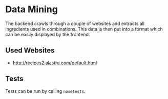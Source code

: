# Data Mining

The backend crawls through a couple of websites and extracts all ingredients used in combinations.
This data is then put into a format which can be easily displayed by the frontend.

## Used Websites
* http://recipes2.alastra.com/default.html

## Tests
Tests can be run by calling ``nosetests``.